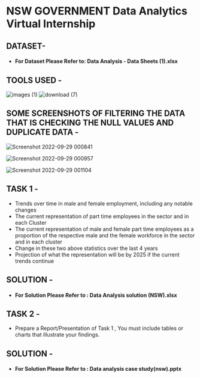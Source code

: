 # NSW GOVERNMENT Data Analytics Virtual Internship


## DATASET-

* #### For Dataset Please Refer to: Data Analysis - Data Sheets (1).xlsx 



## TOOLS USED - 


![images (1)](https://user-images.githubusercontent.com/111995863/192858008-c8db9a4e-fcef-4898-8d09-80a30bfce799.png)
      ![download (7)](https://user-images.githubusercontent.com/111995863/192615735-1c858780-4762-4eb7-9f88-37eea8dd752c.png)



## SOME SCREENSHOTS OF FILTERING THE DATA THAT IS CHECKING THE NULL VALUES AND DUPLICATE DATA - 
 

![Screenshot 2022-09-29 000841](https://user-images.githubusercontent.com/111995863/192864155-bc52ec27-9071-46bb-9ff9-24374655dbb1.png)



![Screenshot 2022-09-29 000957](https://user-images.githubusercontent.com/111995863/192864908-7d39c429-1e8f-4011-827b-bff47bacbfa8.png)



![Screenshot 2022-09-29 001104](https://user-images.githubusercontent.com/111995863/192864196-ebf82962-b8dc-421f-80e0-3a620b54e0d8.png)





## TASK 1 -

* Trends over time in male and female employment, including any notable changes
* The current representation of part time employees in the sector and in each Cluster
* The current representation of male and female part time employees as a proportion of the respective male and the female workforce in the sector and in each cluster
* Change in these two above statistics over the last 4 years
* Projection of what the representation will be by 2025 if the current trends continue

 
 ## SOLUTION -

* #### For Solution Please Refer to : Data Analysis solution (NSW).xlsx


## TASK 2 -

* Prepare a Report/Presentation of Task 1 , You must include tables or charts that illustrate your findings.

## SOLUTION -

* #### For Solution Please Refer to : Data analysis case study(nsw).pptx
